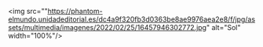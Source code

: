 <img src=""https://phantom-elmundo.unidadeditorial.es/dc4a9f320fb3d0363be8ae9976aea2e8/f/jpg/assets/multimedia/imagenes/2022/02/25/16457946302772.jpg" alt="Sol" width="100%"/>
